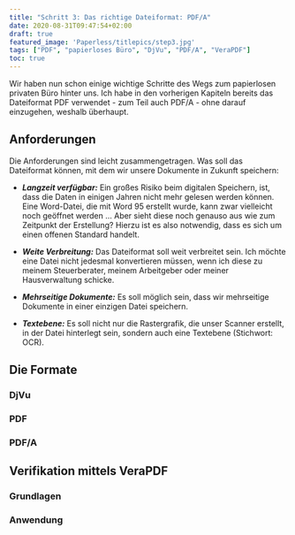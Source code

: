 ```yaml
---
title: "Schritt 3: Das richtige Dateiformat: PDF/A"
date: 2020-08-31T09:47:54+02:00
draft: true
featured_image: 'Paperless/titlepics/step3.jpg'
tags: ["PDF", "papierloses Büro", "DjVu", "PDF/A", "VeraPDF"]
toc: true
---
```


Wir haben nun schon einige wichtige Schritte des Wegs zum papierlosen privaten Büro hinter uns.
Ich habe in den vorherigen Kapiteln bereits das Dateiformat PDF verwendet - zum Teil auch PDF/A -
ohne darauf einzugehen, weshalb überhaupt.

## Anforderungen

Die Anforderungen sind leicht zusammengetragen. Was soll das Dateiformat können, mit dem wir unsere
Dokumente in Zukunft speichern:

* ***Langzeit verfügbar:*** Ein großes Risiko beim digitalen Speichern, ist, dass die Daten in einigen Jahren
nicht mehr gelesen werden können. Eine Word-Datei, die mit Word 95 erstellt wurde, kann zwar vielleicht
noch geöffnet werden ... Aber sieht diese noch genauso aus wie zum Zeitpunkt der Erstellung? Hierzu
ist es also notwendig, dass es sich um einen offenen Standard handelt.

* ***Weite Verbreitung:*** Das Dateiformat soll weit verbreitet sein. Ich möchte eine Datei
nicht jedesmal konvertieren müssen, wenn ich diese zu meinem Steuerberater, meinem Arbeitgeber
oder meiner Hausverwaltung schicke.

* ***Mehrseitige Dokumente:*** Es soll möglich sein, dass wir mehrseitige Dokumente in einer
einzigen Datei speichern.

* ***Textebene:*** Es soll nicht nur die Rastergrafik, die unser Scanner erstellt, in der Datei
hinterlegt sein, sondern auch eine Textebene (Stichwort: OCR).

## Die Formate

### DjVu

### PDF

### PDF/A

## Verifikation mittels VeraPDF

### Grundlagen

### Anwendung
